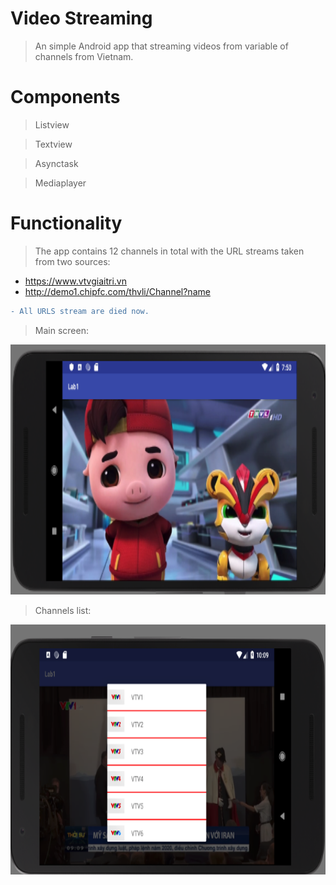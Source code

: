 # Video Streaming

> An simple Android app that streaming videos from variable of channels from Vietnam.

# Components

> Listview

> Textview

> Asynctask

> Mediaplayer

# Functionality

> The app contains 12 channels in total with the URL streams taken from two sources:
  * https://www.vtvgiaitri.vn
  * http://demo1.chipfc.com/thvli/Channel?name
  
```diff
- All URLS stream are died now.
```

> Main screen:

<img src="https://github.com/NguyenNg1802/Mobile-Application-Development/blob/master/Video%20Streaming/Images/Picture1.png" width="700" height="400">

> Channels list:

<img src="https://github.com/NguyenNg1802/Mobile-Application-Development/blob/master/Video%20Streaming/Images/Picture3.png" width="700" height="400">
